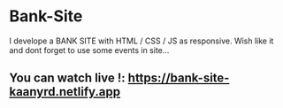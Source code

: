 # Bank-Site
I develope a BANK SITE with HTML / CSS / JS as responsive. Wish like it and dont forget to use some events in site...
## You can watch live !: https://bank-site-kaanyrd.netlify.app
